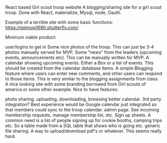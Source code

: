 React based Girl scout troop website
A blogging/sharing site for a girl scout troop. Done with React, materialize, Mysql, node, Oauth.

Example of a terrible site with some basic functions: https://gstroop1690.shutterfly.com/

Minimum viable product:

user/logins to get in
Some nice photos of the troop. This can just be 3-4 photos manually served for MVP.
Some "news" from the leaders (upcoming events, announcements etc). This can be manually written for MVP.
A calendar showing upcoming events. Either a Box or a list of events. This should be created from the calendar database items.
A simple Blogging feature where users can enter new comments, and other users can respond to those items. This is very similar to the blogging assignments from class.
A nice looking site with some branding borrowed from Girl scouts of america or some other example.
Nice to have features:

photo sharing. uploading, downloading, browsing
better calendar. 3rd party integration? Best experience would be Google calendar just integrated so that members could sync to the troop calendar.
admin page. See incoming membership requests, manage membership list, etc.
Sign up sheets. A common need is a list of people signing up for cookie booths, camping trips etc. So a table made from a SQL table that shows who is going etc.
generic file sharing. A way to upload/download pdf's or whatever. This seems really hard.
